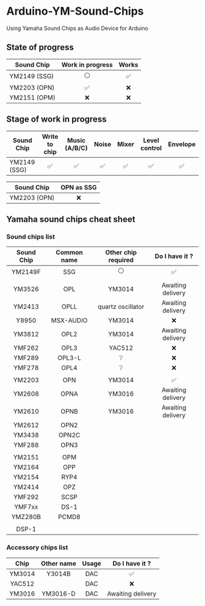 # Arduino-YM-Sound-Chips
Using Yamaha Sound Chips as Audio Device for Arduino


## State of progress

| Sound Chip   | Work in progress | Works |
| ------------ | :--------------: | :---: |
| YM2149 (SSG) | :white_circle: | :white_check_mark: |
| YM2203 (OPN) | :white_check_mark: | :x: |
| YM2151 (OPM) | :x: | :x: |


## Stage of work in progress

| Sound Chip   | Write to chip | Music (A/B/C) | Noise | Mixer | Level control | Envelope |
| ------------ | :-----------: | :-----------: | :---: | :---: | :-----------: | :------: |
| YM2149 (SSG) | :white_check_mark: | :white_check_mark: | :white_check_mark: | :white_check_mark: | :white_check_mark: | :white_check_mark: |

| Sound Chip   | OPN as SSG |
| ------------ | :--------: |
| YM2203 (OPN) | :x: |


## Yamaha sound chips cheat sheet

### Sound chips list

| Sound Chip | Common name | Other chip required | Do I have it ?         |
| :--------: | :---------: | :-----------------: | :--------------------: |
| YM2149F    | SSG         | :white_circle:      | :white_check_mark:     |
|            |             |                     |                        |
| YM3526     | OPL         | YM3014              | Awaiting delivery      |
| YM2413     | OPLL        | quartz oscillator   | Awaiting delivery      |
| Y8950      | MSX-AUDIO   | YM3014              | :x:                    |
| YM3812     | OPL2        | YM3014              | Awaiting delivery      |
| YMF262     | OPL3        | YAC512              | :x:                    |
| YMF289     | OPL3-L      | :grey_question:     | :x:                    |
| YMF278     | OPL4        | :grey_question:     | :x:                    |
|            |             |                     |                        |
| YM2203     | OPN         | YM3014              | :white_check_mark:     |
| YM2608     | OPNA        | YM3016              | Awaiting delivery      |
| YM2610     | OPNB        | YM3016              | Awaiting delivery      |
| YM2612     | OPN2        |                     |                        |
| YM3438     | OPN2C       |                     |                        |
| YMF288     | OPN3        |                     |                        |
|            |             |                     |                        |
| YM2151     | OPM         |                     |                        |
| YM2164     | OPP         |                     |                        |
| YM2154     | RYP4        |                     |                        |
| YM2414     | OPZ         |                     |                        |
| YMF292     | SCSP        |                     |                        |
| YMF7xx     | DS-1        |                     |                        |
| YMZ280B    | PCMD8       |                     |                        |
|            |             |                     |                        |
| DSP-1      |             |                     |                        |



### Accessory chips list

| Chip       | Other name  | Usage      |  Do I have it ?    |
| :--------: | :---------: | :--------: | :----------------: |
| YM3014     | Y3014B      | DAC        | :white_check_mark: |
| YAC512     |             | DAC        | :x:                |
| YM3016     | YM3016-D    | DAC        | Awaiting delivery  |

